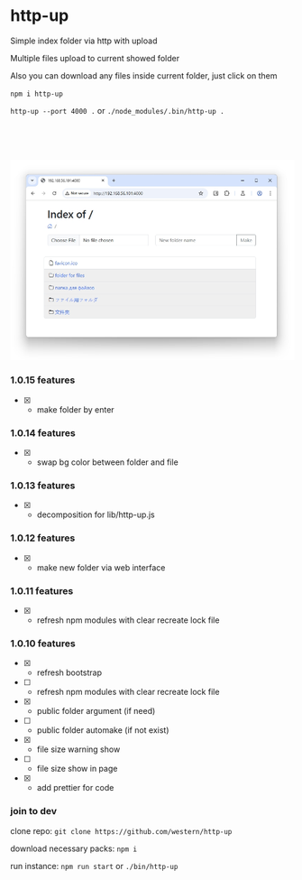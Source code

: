# http-up

Simple index folder via http with upload

Multiple files upload to current showed folder

Also you can download any files inside current folder, just click on them

`npm i http-up`

`http-up --port 4000 .` or `./node_modules/.bin/http-up .`



<br><br><br>

![alt text](https://github.com/western/http-up/blob/dev/doc/screen.jpg?raw=true&12)

### 1.0.15 features
- [x] - make folder by enter

### 1.0.14 features
- [x] - swap bg color between folder and file

### 1.0.13 features
- [x] - decomposition for lib/http-up.js

### 1.0.12 features
- [x] - make new folder via web interface

### 1.0.11 features
- [x] - refresh npm modules with clear recreate lock file

### 1.0.10 features
- [x] - refresh bootstrap
- [ ] - refresh npm modules with clear recreate lock file
- [x] - public folder argument (if need)
- [ ] - public folder automake (if not exist)
- [x] - file size warning show
- [ ] - file size show in page
- [x] - add prettier for code


### join to dev

clone repo:
`git clone https://github.com/western/http-up`

download necessary packs:
`npm i`

run instance:
`npm run start` or `./bin/http-up`
